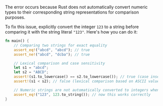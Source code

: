 The error occurs because Rust does not automatically convert numeric types to their corresponding string representations for comparison purposes. 

To fix this issue, explicitly convert the integer `123` to a string before comparing it with the string literal `"123"`. Here's how you can do it:

```rust
fn main() {
    // Comparing two strings for exact equality
    assert_eq!("abcd", "abcd"); // true
    assert_ne!("abcd", "dcba"); // true

    // Lexical comparison and case sensitivity
    let s1 = "abcd";
    let s2 = "ABCD";
    assert!(s1.to_lowercase() == s2.to_lowercase()); // true (case insensitive)
    assert!(s1 < s2); // false (lexical comparison based on ASCII values)

    // Numeric strings are not automatically converted to integers when using comparison operators
    assert_eq!("123", 123.to_string()); // now this works correctly
}
```
